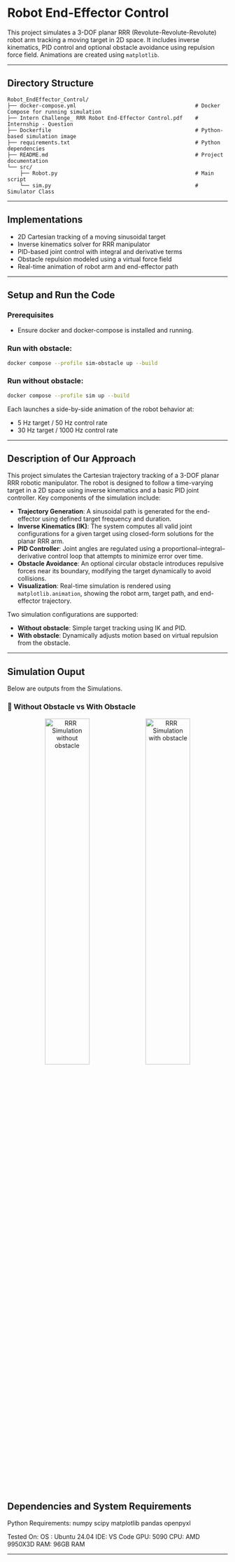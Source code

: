 # Robot End-Effector Control

This project simulates a 3-DOF planar RRR (Revolute-Revolute-Revolute) robot arm tracking a moving target in 2D space. It includes inverse kinematics, PID control and optional obstacle avoidance using repulsion force field. Animations are created using `matplotlib`.

---

## Directory Structure

```
Robot_EndEffector_Control/
├── docker-compose.yml                                      # Docker Compose for running simulation
├── Intern Challenge_ RRR Robot End-Effector Control.pdf    # Internship - Question
├── Dockerfile                                              # Python-based simulation image
├── requirements.txt                                        # Python dependencies
├── README.md                                               # Project documentation
└── src/
    ├── Robot.py                                            # Main script
    └── sim.py                                              # Simulator Class
```

---

## Implementations

- 2D Cartesian tracking of a moving sinusoidal target
- Inverse kinematics solver for RRR manipulator
- PID-based joint control with integral and derivative terms
- Obstacle repulsion modeled using a virtual force field
- Real-time animation of robot arm and end-effector path

---

## Setup and Run the Code

### Prerequisites

- Ensure docker and docker-compose is installed and running.

### Run with obstacle:

```bash
docker compose --profile sim-obstacle up --build
```
### Run without obstacle:

```bash
docker compose --profile sim up --build
```

Each launches a side-by-side animation of the robot behavior at:
- 5 Hz target / 50 Hz control rate
- 30 Hz target / 1000 Hz control rate

---

## Description of Our Approach

This project simulates the Cartesian trajectory tracking of a 3-DOF planar RRR robotic manipulator. The robot is designed to follow a time-varying target in a 2D space using inverse kinematics and a basic PID joint controller. Key components of the simulation include:

- **Trajectory Generation**: A sinusoidal path is generated for the end-effector using defined target frequency and duration.
- **Inverse Kinematics (IK)**: The system computes all valid joint configurations for a given target using closed-form solutions for the planar RRR arm.
- **PID Controller**: Joint angles are regulated using a proportional–integral–derivative control loop that attempts to minimize error over time.
- **Obstacle Avoidance**: An optional circular obstacle introduces repulsive forces near its boundary, modifying the target dynamically to avoid collisions.
- **Visualization**: Real-time simulation is rendered using `matplotlib.animation`, showing the robot arm, target path, and end-effector trajectory.

Two simulation configurations are supported:
- **Without obstacle**: Simple target tracking using IK and PID.
- **With obstacle**: Dynamically adjusts motion based on virtual repulsion from the obstacle.

---

## Simulation Ouput

Below are outputs from the Simulations.

### 🔹 Without Obstacle vs With Obstacle

<p align="center">
  <img src="Images/sim.png" width="45%" alt="RRR Simulation without obstacle"/>
  <img src="Images/sim_obs.png" width="45%" alt="RRR Simulation with obstacle"/>
</p>

## Dependencies and System Requirements

Python Requirements:
numpy 
scipy 
matplotlib
pandas 
openpyxl 

Tested On:
OS : Ubuntu 24.04
IDE: VS Code
GPU: 5090
CPU: AMD 9950X3D
RAM: 96GB RAM

---